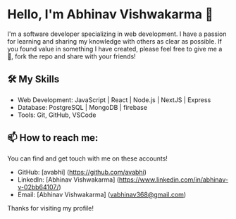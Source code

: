 # Hello, I'm Abhinav Vishwakarma 👋

I'm a software developer specializing in web development. I have a passion for learning and sharing my knowledge with others as clear as possible. If you found value in something I have created, please feel free to give me a 🌟, fork the repo and share with your friends!

## 🛠️ My Skills

- Web Development: JavaScript | React | Node.js | NextJS | Express 
- Database: PostgreSQL | MongoDB | firebase
- Tools: Git, GitHub, VSCode

## 📫 How to reach me:

You can find and get touch with me on these accounts!

- GitHub: [avabhi] (https://github.com/avabhi)
- LinkedIn: [Abhinav Vishwakarma] (https://www.linkedin.com/in/abhinav-v-02bb64107/)
- Email: [Abhinav Vishwakarma] (vabhinav368@gmail.com)

Thanks for visiting my profile!
